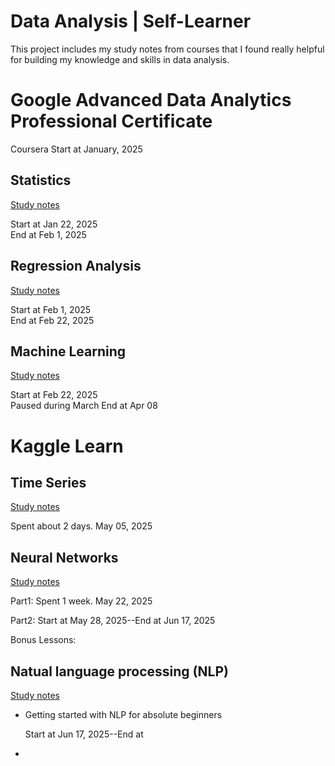# Data Analysis | Self-Learner
This project includes my study notes from courses that I found really helpful for building my knowledge and skills in data analysis.

# Google Advanced Data Analytics Professional Certificate
Coursera Start at January, 2025
## Statistics
[Study notes](/statistics.md "点击去看看我的“随堂笔记”")

Start at Jan 22, 2025<br>
End at Feb 1, 2025

## Regression Analysis
[Study notes](/regressionAnalysis.md "点击去看看我的“随堂笔记”")

Start at Feb 1, 2025<br>
End at Feb 22, 2025

## Machine Learning
[Study notes](/machineLearning.md "点击去看看我的“随堂笔记”")

Start at Feb 22, 2025<br>
Paused during March
End at Apr 08 

# Kaggle Learn
## Time Series
[Study notes](/timeSeries.md "")

Spent about 2 days.  May 05, 2025

## Neural Networks
[Study notes](/neuralNetworks.md "")

Part1: Spent 1 week.  May 22, 2025

Part2: Start at May 28, 2025--End at Jun 17, 2025

Bonus Lessons:

## Natual language processing (NLP)
[Study notes](/ "")

- Getting started with NLP for absolute beginners
  
  Start at Jun 17, 2025--End at 

- 
